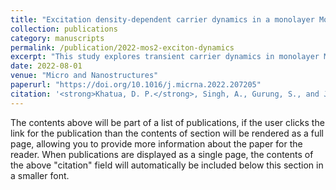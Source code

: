 ```yaml
---
title: "Excitation density-dependent carrier dynamics in a monolayer MoS<sub>2</sub>: Exciton dissociation, formation and bottlenecking"
collection: publications
category: manuscripts
permalink: /publication/2022-mos2-exciton-dynamics
excerpt: "This study explores transient carrier dynamics in monolayer MoS<sub>2</sub> at high excitation densities, a regime important for applications in lasers, optical parametric amplifiers, and high-power detectors. The optical response shows that carriers, excited directly to the A-exciton state, undergo exciton dissociation and hot-carrier generation, followed by exciton formation on the picosecond timescale. At elevated fluences, excitons display longer lifetimes, indicating a bottlenecking process. These fluence-dependent relaxation pathways are crucial for optimizing MoS<sub>2</sub>-based optoelectronic devices."
date: 2022-08-01
venue: "Micro and Nanostructures"
paperurl: "https://doi.org/10.1016/j.micrna.2022.207205"
citation: '<strong>Khatua, D. P.</strong>, Singh, A., Gurung, S., and Jayabalan, J. (2022). "Excitation density-dependent carrier dynamics in a monolayer MoS<sub>2</sub>: Exciton dissociation, formation and bottlenecking." <i>Micro and Nanostructures</i>, 165, 207205. https://doi.org/10.1016/j.micrna.2022.207205'
---
```


The contents above will be part of a list of publications, if the user clicks the link for the publication than the contents of section will be rendered as a full page, allowing you to provide more information about the paper for the reader. When publications are displayed as a single page, the contents of the above "citation" field will automatically be included below this section in a smaller font.
